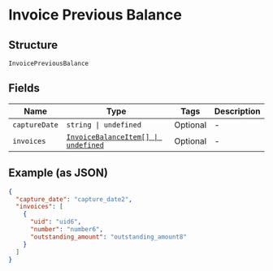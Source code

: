 
# Invoice Previous Balance

## Structure

`InvoicePreviousBalance`

## Fields

| Name | Type | Tags | Description |
|  --- | --- | --- | --- |
| `captureDate` | `string \| undefined` | Optional | - |
| `invoices` | [`InvoiceBalanceItem[] \| undefined`](../../doc/models/invoice-balance-item.md) | Optional | - |

## Example (as JSON)

```json
{
  "capture_date": "capture_date2",
  "invoices": [
    {
      "uid": "uid6",
      "number": "number6",
      "outstanding_amount": "outstanding_amount8"
    }
  ]
}
```

